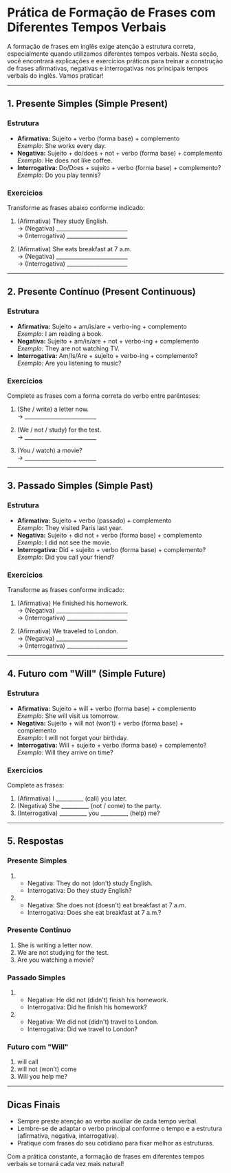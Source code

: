 
# Prática de Formação de Frases com Diferentes Tempos Verbais

A formação de frases em inglês exige atenção à estrutura correta, especialmente quando utilizamos diferentes tempos verbais. Nesta seção, você encontrará explicações e exercícios práticos para treinar a construção de frases afirmativas, negativas e interrogativas nos principais tempos verbais do inglês. Vamos praticar!

---

## 1. Presente Simples (Simple Present)

### Estrutura

- **Afirmativa:** Sujeito + verbo (forma base) + complemento  
  _Exemplo:_ She works every day.
- **Negativa:** Sujeito + do/does + not + verbo (forma base) + complemento  
  _Exemplo:_ He does not like coffee.
- **Interrogativa:** Do/Does + sujeito + verbo (forma base) + complemento?  
  _Exemplo:_ Do you play tennis?

### Exercícios

Transforme as frases abaixo conforme indicado:

1. (Afirmativa) They study English.  
   → (Negativa) __________________________  
   → (Interrogativa) ______________________

2. (Afirmativa) She eats breakfast at 7 a.m.  
   → (Negativa) __________________________  
   → (Interrogativa) ______________________

---

## 2. Presente Contínuo (Present Continuous)

### Estrutura

- **Afirmativa:** Sujeito + am/is/are + verbo-ing + complemento  
  _Exemplo:_ I am reading a book.
- **Negativa:** Sujeito + am/is/are + not + verbo-ing + complemento  
  _Exemplo:_ They are not watching TV.
- **Interrogativa:** Am/Is/Are + sujeito + verbo-ing + complemento?  
  _Exemplo:_ Are you listening to music?

### Exercícios

Complete as frases com a forma correta do verbo entre parênteses:

1. (She / write) a letter now.  
   → __________________________

2. (We / not / study) for the test.  
   → __________________________

3. (You / watch) a movie?  
   → __________________________

---

## 3. Passado Simples (Simple Past)

### Estrutura

- **Afirmativa:** Sujeito + verbo (passado) + complemento  
  _Exemplo:_ They visited Paris last year.
- **Negativa:** Sujeito + did not + verbo (forma base) + complemento  
  _Exemplo:_ I did not see the movie.
- **Interrogativa:** Did + sujeito + verbo (forma base) + complemento?  
  _Exemplo:_ Did you call your friend?

### Exercícios

Transforme as frases conforme indicado:

1. (Afirmativa) He finished his homework.  
   → (Negativa) __________________________  
   → (Interrogativa) ______________________

2. (Afirmativa) We traveled to London.  
   → (Negativa) __________________________  
   → (Interrogativa) ______________________

---

## 4. Futuro com "Will" (Simple Future)

### Estrutura

- **Afirmativa:** Sujeito + will + verbo (forma base) + complemento  
  _Exemplo:_ She will visit us tomorrow.
- **Negativa:** Sujeito + will not (won’t) + verbo (forma base) + complemento  
  _Exemplo:_ I will not forget your birthday.
- **Interrogativa:** Will + sujeito + verbo (forma base) + complemento?  
  _Exemplo:_ Will they arrive on time?

### Exercícios

Complete as frases:

1. (Afirmativa) I __________ (call) you later.
2. (Negativa) She __________ (not / come) to the party.
3. (Interrogativa) __________ you __________ (help) me?

---

## 5. Respostas

### Presente Simples

1.  
   - Negativa: They do not (don't) study English.  
   - Interrogativa: Do they study English?

2.  
   - Negativa: She does not (doesn't) eat breakfast at 7 a.m.  
   - Interrogativa: Does she eat breakfast at 7 a.m.?

### Presente Contínuo

1. She is writing a letter now.
2. We are not studying for the test.
3. Are you watching a movie?

### Passado Simples

1.  
   - Negativa: He did not (didn't) finish his homework.  
   - Interrogativa: Did he finish his homework?

2.  
   - Negativa: We did not (didn't) travel to London.  
   - Interrogativa: Did we travel to London?

### Futuro com "Will"

1. will call
2. will not (won’t) come
3. Will you help me?

---

## Dicas Finais

- Sempre preste atenção ao verbo auxiliar de cada tempo verbal.
- Lembre-se de adaptar o verbo principal conforme o tempo e a estrutura (afirmativa, negativa, interrogativa).
- Pratique com frases do seu cotidiano para fixar melhor as estruturas.

Com a prática constante, a formação de frases em diferentes tempos verbais se tornará cada vez mais natural!
```

